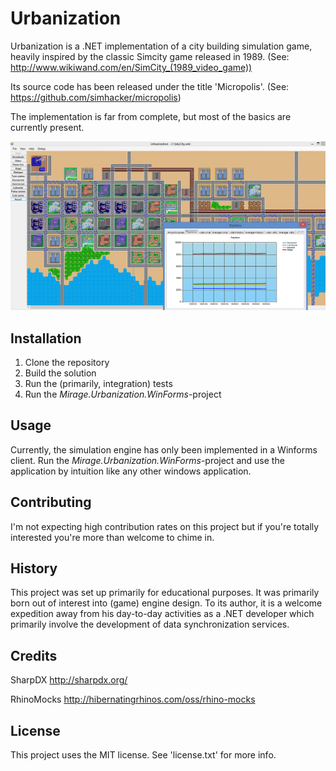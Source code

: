 # Urbanization

Urbanization is a .NET implementation of a city building simulation game, heavily inspired by the classic Simcity game released in 1989. (See: http://www.wikiwand.com/en/SimCity_(1989_video_game)) 

Its source code has been released under the title 'Micropolis'. (See: https://github.com/simhacker/micropolis)

The implementation is far from complete, but most of the basics are currently present.

![Screenshot of 'Urbanization'](/screenshot.png?raw=true "Screenshot of 'Urbanization'")

## Installation

1. Clone the repository
2. Build the solution
3. Run the (primarily, integration) tests
4. Run the *Mirage.Urbanization.WinForms*-project 

## Usage

Currently, the simulation engine has only been implemented in a Winforms client. Run the *Mirage.Urbanization.WinForms*-project and use the application by intuition like any other windows application.

## Contributing

I'm not expecting high contribution rates on this project but if you're totally interested you're more than welcome to chime in.

## History

This project was set up primarily for educational purposes. It was primarily born out of interest into (game) engine design. To its author, it is a welcome expedition away from his day-to-day activities as a .NET developer which primarily involve the development of data synchronization services.

## Credits

SharpDX
http://sharpdx.org/

RhinoMocks
http://hibernatingrhinos.com/oss/rhino-mocks

## License

This project uses the MIT license. See 'license.txt' for more info.
